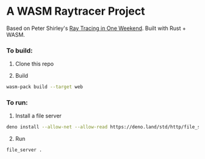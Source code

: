 
# A WASM Raytracer Project

Based on Peter Shirley's [Ray Tracing in One Weekend](https://raytracing.github.io/books/RayTracingInOneWeekend.html). Built with Rust + WASM.

### To build:

1. Clone this repo

2. Build

```bash
wasm-pack build --target web
```

### To run:

1. Install a file server

```bash
deno install --allow-net --allow-read https://deno.land/std/http/file_server.ts
```

2. Run

```bash
file_server .
```